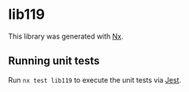 # lib119

This library was generated with [Nx](https://nx.dev).

## Running unit tests

Run `nx test lib119` to execute the unit tests via [Jest](https://jestjs.io).
